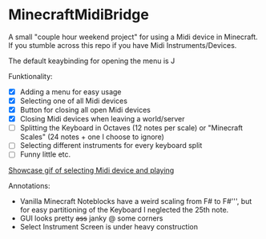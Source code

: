 # MinecraftMidiBridge
A small "couple hour weekend project" for using a Midi device in Minecraft.
If you stumble across this repo if you have Midi Instruments/Devices.

The default keaybinding for opening the menu is J

Funktionality:

- [x] Adding a menu for easy usage
- [x] Selecting one of all Midi devices
- [x] Button for closing all open Midi devices
- [x] Closing Midi devices when leaving a world/server
- [ ] Splitting the Keyboard in Octaves (12 notes per scale) or "Minecraft Scales" (24 notes + one I choose to ignore)
- [ ] Selecting different instruments for every keyboard split
- [ ] Funny little etc.

[Showcase gif of selecting Midi device and playing](https://imgur.com/a/Lj3cbPB.gif)

Annotations:
- Vanilla Minecraft Noteblocks have a weird scaling from F# to F#''', but for easy partitioning of the Keyboard I neglected the 25th note.
- GUI looks pretty ~~ass~~ janky @ some corners
- Select Instrument Screen is under heavy construction

